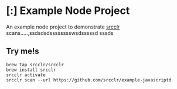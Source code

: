 # [:] Example Node Project

An example node project to demonstrate [srcclr](https://www.srsscclr.com) scans.....,ssdsdsdsssssssswsdsssssd
sssds
## Try me!s

```
brew tap srcclr/srcclr
brew install srcclr
srcclr activate
srcclr scan --url https://github.com/srcclr/example-javascriptd
```
